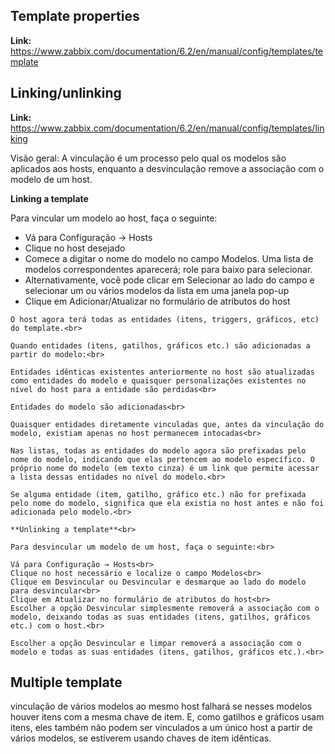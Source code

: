## **Template properties**<br>
   **Link:** https://www.zabbix.com/documentation/6.2/en/manual/config/templates/template<br>

## **Linking/unlinking**<br>
   **Link:** https://www.zabbix.com/documentation/6.2/en/manual/config/templates/linking<br>

   Visão geral: A vinculação é um processo pelo qual os modelos são aplicados aos hosts, enquanto a desvinculação remove a associação com o modelo de um host.<br>

   **Linking a template**<br>
    
   Para vincular um modelo ao host, faça o seguinte:<br>

   - Vá para Configuração → Hosts<br>
   - Clique no host desejado<br>
   - Comece a digitar o nome do modelo no campo Modelos. Uma lista de modelos correspondentes aparecerá; role para baixo para selecionar.<br>
   - Alternativamente, você pode clicar em Selecionar ao lado do campo e selecionar um ou vários modelos da lista em uma janela pop-up<br>
   - Clique em Adicionar/Atualizar no formulário de atributos do host<br>

    O host agora terá todas as entidades (itens, triggers, gráficos, etc) do template.<br>

    Quando entidades (itens, gatilhos, gráficos etc.) são adicionadas a partir do modelo:<br>

    Entidades idênticas existentes anteriormente no host são atualizadas como entidades do modelo e quaisquer personalizações existentes no nível do host para a entidade são perdidas<br>

    Entidades do modelo são adicionadas<br>

    Quaisquer entidades diretamente vinculadas que, antes da vinculação do modelo, existiam apenas no host permanecem intocadas<br>

    Nas listas, todas as entidades do modelo agora são prefixadas pelo nome do modelo, indicando que elas pertencem ao modelo específico. O próprio nome do modelo (em texto cinza) é um link que permite acessar a lista dessas entidades no nível do modelo.<br>

    Se alguma entidade (item, gatilho, gráfico etc.) não for prefixada pelo nome do modelo, significa que ela existia no host antes e não foi adicionada pelo modelo.<br>

    **Unlinking a template**<br>

    Para desvincular um modelo de um host, faça o seguinte:<br>

    Vá para Configuração → Hosts<br>
    Clique no host necessário e localize o campo Modelos<br>
    Clique em Desvincular ou Desvincular e desmarque ao lado do modelo para desvincular<br>
    Clique em Atualizar no formulário de atributos do host<br>
    Escolher a opção Desvincular simplesmente removerá a associação com o modelo, deixando todas as suas entidades (itens, gatilhos, gráficos etc.) com o host.<br>

    Escolher a opção Desvincular e limpar removerá a associação com o modelo e todas as suas entidades (itens, gatilhos, gráficos etc.).<br>

## **Multiple template**
   vinculação de vários modelos ao mesmo host falhará se nesses modelos houver itens com a mesma chave de item. E, como gatilhos e gráficos usam itens, eles também não podem ser vinculados a um único host a partir de vários modelos, se estiverem usando chaves de item idênticas.<br>
